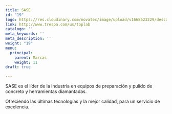```yaml
---
title: SASE
id: "19"
logo: https://res.cloudinary.com/novatec/image/upload/v1668523229/descarga_7_tmdb6t.png
link: http://www.trespa.com/us/toplab
catalogo: ''
meta_keywords: ''
meta_description: ''
weight: "19"
menu:
  principal:
    parent: Marcas
    weight: 11
draft: true

---
```

SASE es el líder de la industria en equipos de preparación y pulido de concreto y herramientas diamantadas.

Ofreciendo las últimas tecnologías y la mejor calidad, para un servicio de excelencia.